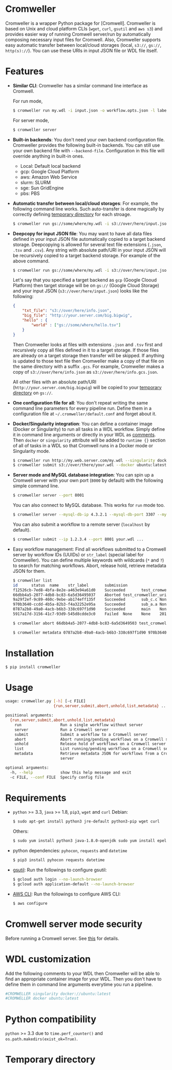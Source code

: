 # Cromweller
Cromweller is a wrapper Python package for [Cromwell]. Cromweller is based on Unix and cloud platform CLIs (`wget`, `curl`, `gsutil` and `aws s3`) and provides easier way of running Cromwell server/run by automatically composing necessary input files for Cromwell. Also, Cromweller supports easy automatic transfer between local/cloud storages (local, `s3://`, `gs://`, `http(s)://`). You can use these URIs in input JSON file or WDL file itself.

# Features

* **Similar CLI**: Cromweller has a similar command line interface as Cromwell.

	For run mode,
	```bash
	$ cromweller run my.wdl -i input.json -o workflow.opts.json -l labels.json -p imports.zip
	```
	For server mode,
	```bash
	$ cromweller server
	```

* **Built-in backends**: You don't need your own backend configuration file. Cromweller provides the following built-in backends. You can still use your own backend file with `--backend-file`. Configuration in this file will override anything in built-in ones.
	- Local: Default local backend
	- gcp: Google Cloud Platform
	- aws: Amazon Web Service
	- slurm: SLURM
	- sge: Sun GridEngine
	- pbs: PBS

* **Automatic transfer between local/cloud storages**: For example, the following command line works. Such auto-transfer is done magically by correctly defining [temporary directory](#temporary-storage) for each stroage.
	```bash
	$ cromweller run gs://some/where/my.wdl -i s3://over/here/input.json
	```

* **Deepcopy for input JSON file**: You may want to have all data files defined in your input JSON file automatically copied to a target backend storage. Deepcopying is allowed for several text file extensions (`.json`, `.tsv` and `.csv`). Any string with absolute path/URI in your input JSON will be recursively copied to a target backend storage. For example of the above command.

	```bash
	$ cromweller run gs://some/where/my.wdl -i s3://over/here/input.json --deepcopy -b gcp
	```
	Let's say that you specified a target backend as `gcp` (Google Clooud Platform) then target storage will be on `gs://` (Google Cloud Storage) and your input JSON (`s3://over/here/input.json`) looks like the following:
	```json
	{
		"txt_file": "s3://over/here/info.json",
		"big_file": "http://your.server.com/big.bigwig",
		"hello" : {
			"world" : ["gs://some/where/hello.tsv"]
		}
	}
	```
	Then Cromweller looks at files with extensions `.json` and `.tsv` first and recursively copy all files defined in it to a target storage. If those files are already on a target storage then transfer will be skipped. If anything is updated to those text file then Cromweller make a copy of that file on the same directory with a suffix `.gcs`. For example, Cromweller makes a copy of `s3://over/here/info.json` as `s3://over/here/info.gcs.json`.

	All other files with an absolute path/URI (`http://your.server.com/big.bigwig`) will be copied to your [temporary directory](#temporary-directory) on `gs://`.

* **One configuration file for all**: You don't repeat writing the same command line parameters for every pipeline run. Define them in a configuration file at `~/.cromweller/default.conf` and forget about it.

* **Docker/Singularity integration**: You can define a container image (Docker or Singularity) to run all tasks in a WDL workflow. Simply define it in command line arguments or directly in your WDL as [comments](#wdl-customization). Then `docker` or `singularity` attribute will be added to `runtime {}` section of all of tasks in a WDL so that Cromwell runs in a Docker mode or Singularity mode.
	```bash
	$ cromweller run http://my.web.server.com/my.wdl --singularity docker://ubuntu:latest
	$ cromweller submit s3://over/there/your.wdl --docker ubuntu:latest
	```
* **Server mode and MySQL database integration**: You can spin up a Cromwell server with your own port (`8000` by default) with the following simple command line. 
	```bash
	$ cromweller server --port 8001	
	```
	You can also connect to MySQL database. This works for `run` mode too.
	```bash
	$ cromweller server --mysql-db-ip 4.3.2.1 --mysql-db-port 3307 --mysql-db-user cromwell --mysql-db-password some-secret-key
	```	
	You can also submit a workflow to a remote server (`localhost` by default).
	```bash
	$ cromweller submit --ip 1.2.3.4 --port 8001 your.wdl ...
	```

* Easy workflow management: Find all workflows submitted to a Cromwell server by workflow IDs (UUIDs) or `str_label` (special label for Cromweller). You can define multiple keywords with wildcards (`*` and `?`) to search for matching workflows. Abort, release hold, retrieve metadata JSON for them.

	```bash
	$ cromweller list
	id      status  name    str_label       submission
	f12526cb-7ed8-4bfa-8e2e-a463e94a61d0    Succeeded       test_cromweller_uri     None    2019-05-04T17:56:30.173-07:00
	66dbb4a5-2077-4db8-bc83-6a5d36495037    Aborted test_cromweller_uri     None    2019-05-04T17:55:12.902-07:00
	9a29f2ef-9c89-460c-9ebe-ab174eff135f    Succeeded       sub_c.c None    None
	970b3640-ccdd-4b5a-82b3-f4a32252e95a    Succeeded       sub_a.a None    None
	0787a2b8-49a0-4acb-b6b3-338c697f1d90    Succeeded       main    None    2019-05-04T17:53:28.045-07:00
	5917a17d-3156-41c7-93d9-545d8cdde3c0    Failed  None    None    2019-05-04T17:51:17.239-07:00	
	```

	```bash
	$ cromweller abort 66dbb4a5-2077-4db8-bc83-6a5d3649503 test_cromweller_uri
	```

	```bash
	$ cromweller metadata 0787a2b8-49a0-4acb-b6b3-338c697f1d90 970b3640-ccdd-4b5a-82b3-f4a32252e95a
	```

# Installation

```bash
$ pip install cromweller
```

# Usage

```bash
usage: cromweller.py [-h] [-c FILE]
                     {run,server,submit,abort,unhold,list,metadata} ...

positional arguments:
  {run,server,submit,abort,unhold,list,metadata}
    run                 Run a single workflow without server
    server              Run a Cromwell server
    submit              Submit a workflow to a Cromwell server
    abort               Abort running/pending workflows on a Cromwell server
    unhold              Release hold of workflows on a Cromwell server
    list                List running/pending workflows on a Cromwell server
    metadata            Retrieve metadata JSON for workflows from a Cromwell
                        server

optional arguments:
  -h, --help            show this help message and exit
  -c FILE, --conf FILE  Specify config file
```

# Requirements

* `python` >= 3.3, `java` >= 1.8, `pip3`, `wget` and `curl`
	Debian:
	```bash
	$ sudo apt-get install python3 jre-default python3-pip wget curl
	```
	Others:
	```bash
	$ sudo yum install python3 java-1.8.0-openjdk sudo yum install epel-release wget curl
	```

* python dependencies: `pyhocon`, `requests` and `datetime`
	```bash
	$ pip3 install pyhocon requests datetime
	```

* [gsutil](https://cloud.google.com/storage/docs/gsutil_install): Run the followings to configure gsutil:
	```bash
	$ gcloud auth login --no-launch-browser
	$ gcloud auth application-default --no-launch-browser
	```

* [AWS CLI](https://docs.aws.amazon.com/cli/latest/userguide/install-linux.html): Run the followings to configure AWS CLI:
	```bash
	$ aws configure
	```

# Cromwell server mode security

Before running a Cromwell server. See [this](https://cromwell.readthedocs.io/en/develop/developers/Security/) for details.

# WDL customization

Add the following comments to your WDL then Cromweller will be able to find an appropriate container image for your WDL. Then you don't have to define them in command line arguments everytime you run a pipeline.

```bash
#CROMWELLER singularity docker://ubuntu:latest
#CROMWELLER docker ubuntu:latest
```

# Python compatibility
`python` >= 3.3 due to `time.perf_counter()` and `os.path.makedirs(exist_ok=True)`.

# Temporary directory
